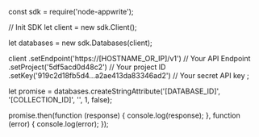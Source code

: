 const sdk = require('node-appwrite');

// Init SDK
let client = new sdk.Client();

let databases = new sdk.Databases(client);

client
    .setEndpoint('https://[HOSTNAME_OR_IP]/v1') // Your API Endpoint
    .setProject('5df5acd0d48c2') // Your project ID
    .setKey('919c2d18fb5d4...a2ae413da83346ad2') // Your secret API key
;

let promise = databases.createStringAttribute('[DATABASE_ID]', '[COLLECTION_ID]', '', 1, false);

promise.then(function (response) {
    console.log(response);
}, function (error) {
    console.log(error);
});